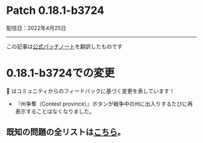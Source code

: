 # Patch 0.18.1-b3724

配信日：2022年4月25日

---

この記事は[公式パッチノート](https://braceyourselfgames.com/updates/phantom-brigade/patch-0-18-1-b3724/)を翻訳したものです

# 0.18.1-b3724での変更

🦾 はコミュニティからのフィードバックに基づく変更を表しています！

- 『州争奪（Contest province）』ボタンが戦争中の州に出入りするたびに再表示することはなくなりました。


## 既知の問題の全リストは[こちら](https://braceyourselfgames.com/phantom-brigade/known-issues)。
